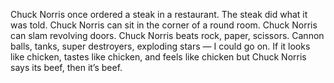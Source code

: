 Chuck Norris once ordered a steak in a restaurant. The steak did what it was told. 
Chuck Norris can sit in the corner of a round room. Chuck Norris can slam revolving doors. 
Chuck Norris beats rock, paper, scissors. Cannon balls, tanks, super destroyers, exploding stars — I could go on. 
If it looks like chicken, tastes like chicken, and feels like chicken but Chuck Norris says its beef, then it’s beef.